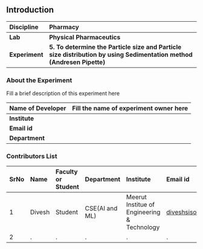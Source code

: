 ## Introduction

| <b>Discipline  | <b>Pharmacy                                                                                                           |
| :------------- | :-------------------------------------------------------------------------------------------------------------------- |
| <b> Lab        | <b> Physical Pharmaceutics                                                                                            |
| <b> Experiment | <b> 5. To determine the Particle size and Particle size distribution by using Sedimentation method (Andresen Pipette) |

### About the Experiment

Fill a brief description of this experiment here

| <b>Name of Developer | <b> Fill the name of experiment owner here |
| :------------------- | :----------------------------------------- |
| <b> Institute        | <b>                                        |
| <b> Email id         | <b>                                        |
| <b> Department       |

### Contributors List

| SrNo | Name   | Faculty or Student | Department     | Institute                                   | Email id                  |
| :--- | :----- | :----------------- | :------------- | :------------------------------------------ | :------------------------ |
| 1    | Divesh | Student            | CSE(AI and ML) | Meerut Institue of Engineering & Technology | diveshsisodiads@gmail.com |
| 2    | .      | .                  | .              | .                                           | .                         |
